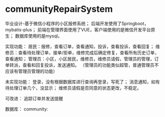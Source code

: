 # communityRepairSystem
毕业设计-基于微信小程序的小区报修系统；
后端开发使用了Springboot，mybatis-plus；
前端在管理界面使用了VUE，客户端使用的是微信开发平台原生；
数据库使用的是mysql。

实现功能：
  居民：报修，查看订单，查看通知，投诉，查看投诉，查看回复；
  维修员：查看待处理订单，接单/拒单，维修完成后确定修复，查看所有历史订单，查看通知；
  管理员：小区，小区居民，维修员，维修员请假，管理员的管理，订单转派，查看和回复投诉，发送通知。
  （管理员的功能类似超管，普通管理员不应该有管理员管理的功能）
  
未实现功能：
  登录，没有根据数据库进行查询再登录，写死了；
  消息通知，如有待处理订单几个，没显示；
  维修员请假是否同意的状态更改，不稳定。
  
可改进：
  追踪订单并发送提醒
  
  
数据库：
  community:
  
